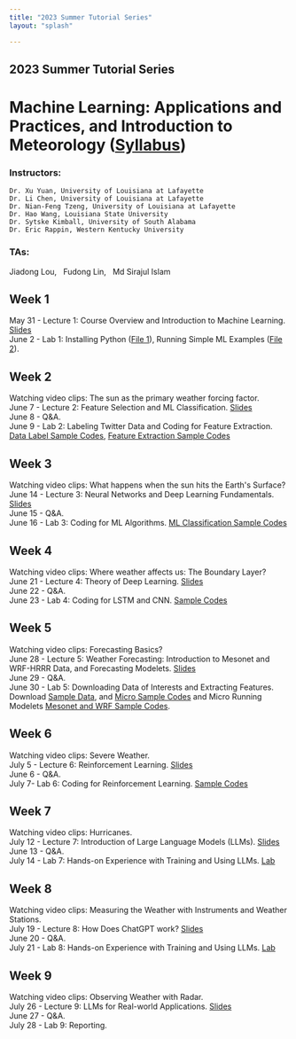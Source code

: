 ```yaml
---
title: "2023 Summer Tutorial Series"
layout: "splash"

---
```




## 2023 Summer Tutorial Series

# Machine Learning: Applications and Practices, and Introduction to Meteorology ([Syllabus](/tutorial/2023/Syllabus.pdf))

### Instructors:  
	Dr. Xu Yuan, University of Louisiana at Lafayette  
	Dr. Li Chen, University of Louisiana at Lafayette  
	Dr. Nian-Feng Tzeng, University of Louisiana at Lafayette  
	Dr. Hao Wang, Louisiana State University  
	Dr. Sytske Kimball, University of South Alabama  
	Dr. Eric Rappin, Western Kentucky University  

### TAs: 
Jiadong Lou, &nbsp; Fudong Lin, &nbsp; Md Sirajul Islam

## Week 1
May 31 - Lecture 1: Course Overview and Introduction to Machine Learning. [Slides](/tutorial/2023/lecture_1.pdf)  
June 2 - Lab 1: Installing Python ([File 1](/tutorial/2022/installing_python.pdf)), Running Simple ML Examples ([File 2](/tutorial/2022/Traditional_ML.docx)).  


## Week 2
Watching video clips: The sun as the primary weather forcing factor.  
June 7 - Lecture 2: Feature Selection and ML Classification. [Slides](/tutorial/2023/lecture_2.pdf)  
June 8 - Q&A.  
June 9 - Lab 2: Labeling Twitter Data and Coding for Feature Extraction. [Data Label Sample Codes](/tutorial/2022/Labeling_code.zip), [Feature Extraction Sample Codes](/tutorial/2022/Feature_Extraction_code.zip)  


## Week 3
Watching video clips: What happens when the sun hits the Earth's Surface?  
June 14 - Lecture 3: Neural Networks and Deep Learning Fundamentals. [Slides](/tutorial/2023/lecture_3.pdf)  
June 15 - Q&A.  
June 16 - Lab 3: Coding for ML Algorithms. [ML Classification Sample Codes](/tutorial/2023/ML_Classification_code.zip)  


## Week 4
Watching video clips: Where weather affects us: The Boundary Layer?  
June 21 - Lecture 4: Theory of Deep Learning. [Slides](/tutorial/2023/lecture_4.pdf)  
June 22 - Q&A.  
June 23 - Lab 4: Coding for LSTM and CNN. [Sample Codes](/tutorial/2023/LSTMCNN.zip)  


## Week 5
Watching video clips: Forecasting Basics?  
June 28 - Lecture 5: Weather Forecasting: Introduction to Mesonet and WRF-HRRR Data, and Forecasting Modelets. [Slides](/tutorial/2023/lecture_5.pdf)  
June 29 - Q&A.  
June 30 - Lab 5: Downloading Data of Interests and Extracting Features. Download [Sample Data](https://drive.google.com/file/d/1_PE2-Y0rz-5_9-jM1ZuqXqeNhmg0VKkV/view?usp=share_link), and [Micro Sample Codes](https://drive.google.com/file/d/1D5VrocUmQKwYh8HZ4DxirvtNi3tIV7rm/view?usp=share_link) and Micro Running Modelets [Mesonet and WRF Sample Codes](https://drive.google.com/file/d/1DU7st_iSQ2PIeM2Dpx1vnJ0exy_eZads/view?usp=share_link).  


## Week 6
Watching video clips: Severe Weather.  
July 5 - Lecture 6: Reinforcement Learning. [Slides](/tutorial/2023/lecture_6.pdf)  
June 6 - Q&A.  
July 7- Lab 6: Coding for Reinforcement Learning. [Sample Codes](https://drive.google.com/file/d/1-NDPk--BDYzyMwmgd9JXhMdCT2Jfjt6M/view?usp=share_link)  


## Week 7
Watching video clips: Hurricanes.  
July 12 - Lecture 7: Introduction of Large Language Models (LLMs). [Slides](/tutorial/2023/lecture_7.pdf)  
June 13 - Q&A.  
July 14 - Lab 7: Hands-on Experience with Training and Using LLMs. [Lab](https://colab.research.google.com/drive/1Tb46AR_3-9xL2pAV2KqONxaQ6kWGsW8K?usp=sharing)  


## Week 8
Watching video clips: Measuring the Weather with Instruments and Weather Stations.  
July 19 - Lecture 8: How Does ChatGPT work? [Slides](/tutorial/2023/lecture_8.pdf)  
June 20 - Q&A.  
July 21 - Lab 8: Hands-on Experience with Training and Using LLMs. [Lab](https://colab.research.google.com/drive/1pwN7NJPFga0WxMGof1D9uuPEKz4mHyk0?usp=sharing)  
 


## Week 9
Watching video clips: Observing Weather with Radar.  
July 26 - Lecture 9: LLMs for Real-world Applications. [Slides](/tutorial/2023/lecture_9.pdf)  
June 27 - Q&A.  
July 28 - Lab 9: Reporting.  




